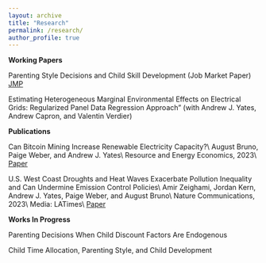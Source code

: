 ```yaml
---
layout: archive
title: "Research"
permalink: /research/
author_profile: true
---
```


<!-- {% if author.googlescholar %}
  You can also find my articles on <u><a href="{{author.googlescholar}}">my Google Scholar profile</a>.</u>
{% endif %}

{% include base_path %}

{% for post in site.publications reversed %}
  {% include archive-single.html %}
{% endfor %} -->
**Working Papers**

Parenting Style Decisions and Child Skill Development (Job Market Paper) <a href="https://augustbruno.github.io/files/aab_jmp.pdf" target="_blank">JMP</a>

Estimating Heterogeneous Marginal Environmental Effects on Electrical Grids: Regularized Panel Data Regression Approach” (with Andrew J. Yates, Andrew Capron, and Valentin Verdier)

**Publications**

Can Bitcoin Mining Increase Renewable Electricity Capacity?\\
August Bruno, Paige Weber, and Andrew J. Yates\\
Resource and Energy Economics, 2023\\
[Paper](https://www.sciencedirect.com/science/article/pii/S0928765523000313?via%3Dihub) 

U.S. West Coast Droughts and Heat Waves Exacerbate Pollution Inequality and Can Undermine Emission Control Policies\\
Amir Zeighami, Jordan Kern, Andrew J. Yates, Paige Weber, and August Bruno\\
Nature Communications, 2023\\
Media: LATimes\\
[Paper](https://www.nature.com/articles/s41467-023-37080-0) 

**Works In Progress**

Parenting Decisions When Child Discount Factors Are Endogenous

Child Time Allocation, Parenting Style, and Child Development